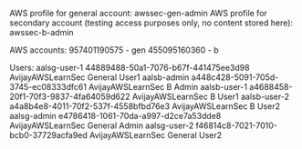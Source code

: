 AWS profile for general account: awssec-gen-admin
AWS profile for secondary account (testing access purposes only, no content stored here): awssec-b-admin

AWS accounts: 
957401190575 - gen
455095160360 - b

Users: 
aalsg-user-1  44889488-50a1-7076-b67f-441475ee3d98  AvijayAWSLearnSec  General  User1
aalsb-admin   a448c428-5091-705d-3745-ec08333dfc61  AvijayAWSLearnSec  B        Admin
aalsb-user-1  a4688458-20f1-70f3-9837-4fa64059d622  AvijayAWSLearnSec  B        User1
aalsb-user-2  a4a8b4e8-4011-70f2-537f-4558bfbd76e3  AvijayAWSLearnSec  B        User2
aalsg-admin   e4786418-1061-70da-a997-d2ce7a53dde8  AvijayAWSLearnSec  General  Admin
aalsg-user-2  f46814c8-7021-7010-bcb0-37729acfa9ed  AvijayAWSLearnSec  General  User2